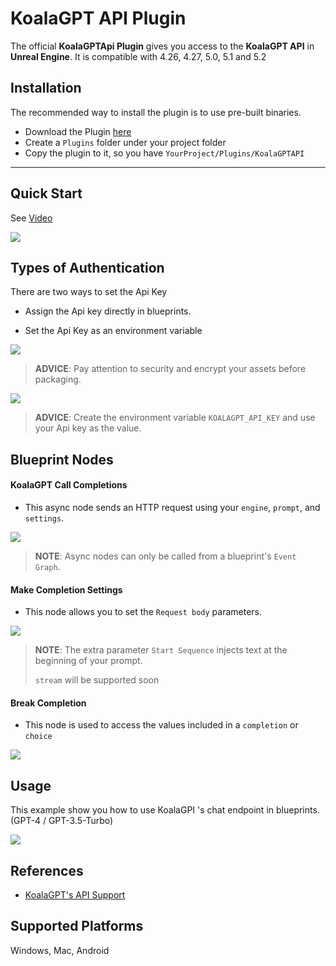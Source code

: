 # KoalaGPT API Plugin
The official **KoalaGPTApi Plugin** gives you access to the **KoalaGPT API** in **Unreal Engine**. It is compatible with 4.26, 4.27, 5.0, 5.1 and 5.2

## Installation

The recommended way to install the plugin is to use pre-built binaries.


- Download the Plugin [here](https://drive.google.com/drive/folders/)
- Create a `Plugins` folder under your project folder
- Copy the plugin to it, so you have `YourProject/Plugins/KoalaGPTAPI`

---

## Quick Start

See [Video](https://www.youtube.com/watch?v=)

[![](http://img.youtube.com/vi//0.jpg)](http://www.youtube.com/watch?v= "KoalaGPT API Quick Start Tutorial")


## Types of Authentication
There are two ways to set the Api Key
- Assign the Api key directly in blueprints.

- Set the Api Key as an environment variable


![](https://i.imgur.com/.png)
> **ADVICE**: Pay attention to security and encrypt your assets before packaging.


![](https://i.imgur.com/.png)
> **ADVICE**: Create the environment variable `KOALAGPT_API_KEY` and use your Api key as the value.


## Blueprint Nodes
#### KoalaGPT Call Completions

- This async node sends an HTTP request using your `engine`, `prompt`, and `settings`.

![](https://i.imgur.com/.png)
> **NOTE**: Async nodes can only be called from a blueprint's `Event Graph`. 
#### Make Completion Settings

- This node allows you to set the `Request body` parameters.

![](https://i.imgur.com/.png)
> **NOTE**: The extra parameter `Start Sequence` injects text at the beginning of your prompt.
>
> `stream` will be supported soon
#### Break Completion

- This node is used to access the values included in a `completion` or `choice`

![](https://i.imgur.com/.png)

## Usage

This example show you how to use KoalaGPI 's chat endpoint in blueprints. (GPT-4 / GPT-3.5-Turbo)

![](https://i.imgur.com/.png)



## References
- [KoalaGPT's API Support](https://beta.cyberkoala.ru/)

## Supported Platforms
Windows, Mac, Android
